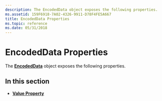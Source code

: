 ```yaml
---
description: The EncodedData object exposes the following properties.
ms.assetid: 159F6918-7A02-4326-9911-D78F4FE5A667
title: EncodedData Properties
ms.topic: reference
ms.date: 05/31/2018
---
```


# EncodedData Properties

The [**EncodedData**](encodeddata.md) object exposes the following properties.

## In this section

-   [**Value Property**](encodeddata-value.md)

 

 



